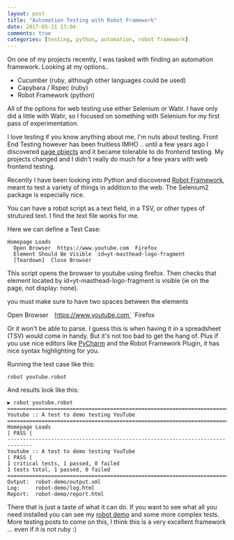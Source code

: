 ```yaml
---
layout: post
title: "Automation Testing with Robot Framework"
date: 2017-05-21 13:04
comments: true
categories: [testing, python, automation, robot framework]
---
```


On one of my projects recently, I was tasked with finding an automation framework. Looking at my options..

* Cucumber (ruby, although other languages could be used)
* Capybara / Rspec (ruby) 
* Robot Framework (python) 

All of the options for web testing use either Selenium or Watir. I have only did a little with Watir, so I focused on something with Selenium for my first pass of experimentation. 

I love testing if you know anything about me, I'm nuts about testing. Front End Testing however has been fruitless IMHO .. until a few years ago I discovered [page objects](https://github.com/cheezy/page-object) and it became tolerable to do frontend testing. My projects changed and I didn't really do much for a few years with web frontend testing.

Recently I have been looking into Python and discovered [Robot Framework](http://robotframework.org/), meant to test a variety of things in addition to the web. The Selenium2 package is especially nice. 

You can have a robot script as a text field, in a TSV, or other types of strutured text. I find the text file works for me.

Here we can define a Test Case:

```
Homepage Loads
  Open Browser  https://www.youtube.com  Firefox
  Element Should Be Visible  id=yt-masthead-logo-fragment 
  [Teardown]  Close Browser
```

This script opens the browser to youtube using firefox. Then checks that element located by id=yt-masthead-logo-fragment is visible (ie on the page, not display: none). 

you must make sure to have two spaces between the elements

Open Browser`  `https://www.youtube.com`  `Firefox

Or it won't be able to parse. I guess this is when having it in a spreadsheet (TSV) would come in handy. But it's not too bad to get the hang of. Plus if you use nice editors like [PyCharm](https://www.jetbrains.com/pycharm/) and the Robot Framework Plugin, it has nice syntax highlighting for you.

Running the test case like this:

```
robot youtube.robot
```

And results look like this:

```
▶ robot youtube.robot
==============================================================================
Youtube :: A test to demo testing YouTube
==============================================================================
Homepage Loads                                                        | PASS |
------------------------------------------------------------------------------
Youtube :: A test to demo testing YouTube                             | PASS |
1 critical tests, 1 passed, 0 failed
1 tests total, 1 passed, 0 failed
==============================================================================
Output:  robot-demo/output.xml
Log:     robot-demo/log.html
Report:  robot-demo/report.html
```

There that is just a taste of what it can do. If you want to see what all you need installed you can see my [robot demo](https://github.com/rubygeek/robot-demo) and some more complex tests. More testing posts to come on this, I think this is a very excellent framework ... even if it is not ruby :)
